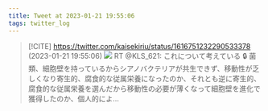 ```yaml
---
title: Tweet at 2023-01-21 19:55:06
tags: twitter_log
---
```


> [!CITE] https://twitter.com/kaisekiriu/status/1616751232290533378 (2023-01-21 19:55:06)
> ![](https://twitter.com/kaisekiriu/status/1616751232290533378)
> RT @KLS_621: これについて考えている
> 🔒 菌類、細胞壁を持っているからシアノバクテリアが共生できず、移動性が乏しくなり寄生的、腐食的な従属栄養になったのか、それとも逆に寄生的、腐食的な従属栄養を選んだから移動性の必要が薄くなって細胞壁を進化で獲得したのか、個人的によ…
